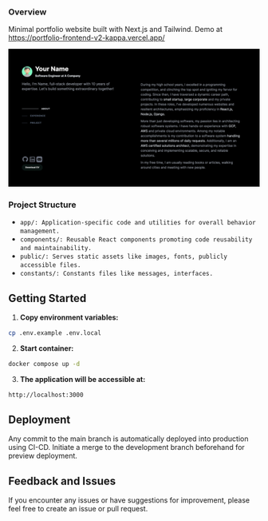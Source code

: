 ### Overview

Minimal portfolio website built with Next.js and Tailwind. Demo at https://portfolio-frontend-v2-kappa.vercel.app/

![Image](public/portfolio.png)

### Project Structure

- `app/: Application-specific code and utilities for overall behavior management.`
- `components/: Reusable React components promoting code reusability and maintainability.`
- `public/: Serves static assets like images, fonts, publicly accessible files.`
- `constants/: Constants files like messages, interfaces.`

## Getting Started

1. **Copy environment variables:**

```bash
cp .env.example .env.local
```

2. **Start container:**

```bash
docker compose up -d
```

3. **The application will be accessible at:**

```bash
http://localhost:3000
```

## Deployment

Any commit to the main branch is automatically deployed into production using CI-CD. Initiate a merge to the development branch beforehand for preview deployment.

## Feedback and Issues

If you encounter any issues or have suggestions for improvement, please feel free to create an issue or pull request.
